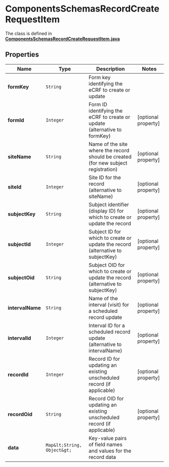 

# ComponentsSchemasRecordCreateRequestItem

The class is defined in **[ComponentsSchemasRecordCreateRequestItem.java](../../src/main/java/org/openapitools/model/ComponentsSchemasRecordCreateRequestItem.java)**

## Properties

Name | Type | Description | Notes
------------ | ------------- | ------------- | -------------
**formKey** | `String` | Form key identifying the eCRF to create or update | 
**formId** | `Integer` | Form ID identifying the eCRF to create or update (alternative to formKey) |  [optional property]
**siteName** | `String` | Name of the site where the record should be created (for new subject registration) |  [optional property]
**siteId** | `Integer` | Site ID for the record (alternative to siteName) |  [optional property]
**subjectKey** | `String` | Subject identifier (display ID) for which to create or update the record |  [optional property]
**subjectId** | `Integer` | Subject ID for which to create or update the record (alternative to subjectKey) |  [optional property]
**subjectOid** | `String` | Subject OID for which to create or update the record (alternative to subjectKey) |  [optional property]
**intervalName** | `String` | Name of the interval (visit) for a scheduled record update |  [optional property]
**intervalId** | `Integer` | Interval ID for a scheduled record update (alternative to intervalName) |  [optional property]
**recordId** | `Integer` | Record ID for updating an existing unscheduled record (if applicable) |  [optional property]
**recordOid** | `String` | Record OID for updating an existing unscheduled record (if applicable) |  [optional property]
**data** | `Map&lt;String, Object&gt;` | Key-value pairs of field names and values for the record data | 














